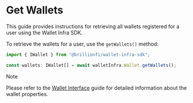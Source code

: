 # Get Wallets

This guide provides instructions for retrieving all wallets registered for a user using the Wallet Infra SDK.

To retrieve the wallets for a user, use the `getWallets()` method:

```ts
import { IWallet } from "@brillionfi/wallet-infra-sdk";

const wallets: IWallet[] = await walletInfra.Wallet.getWallets();
```

> [!NOTE]
> Please refer to the [Wallet Interface](wallet-interface.md) guide for detailed information about the wallet properties.
